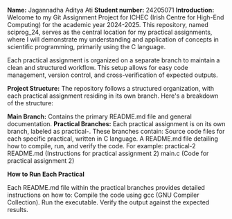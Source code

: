 **Name:** Jagannadha Aditya Ati
**Student number:** 24205071
**Introduction:**
Welcome to my Git Assignment Project for ICHEC (Irish Centre for High-End Computing) for the academic year 2024-2025. This repository, named sciprog_24, serves as the central location
for my practical assignments, where I will demonstrate my understanding and application of concepts in scientific programming, primarily using the C language.

Each practical assignment is organized on a separate branch to maintain a clean and structured workflow. This setup allows for easy code management, version control, and
cross-verification of expected outputs.

**Project Structure:**
The repository follows a structured organization, with each practical assignment residing in its own branch. Here's a breakdown of the structure:

**Main Branch:** Contains the primary README.md file and general documentation.
**Practical Branches:** Each practical assignment is on its own branch, labeled as practical-<number>. These branches contain:
Source code files for each specific practical, written in C language.
A README.md file detailing how to compile, run, and verify the code.
For example:
practical-2
README.md (Instructions for practical assignment 2)
main.c (Code for practical assignment 2)

**How to Run Each Practical**

Each README.md file within the practical branches provides detailed instructions on how to:
Compile the code using gcc (GNU Compiler Collection).
Run the executable.
Verify the output against the expected results.
